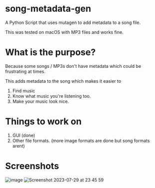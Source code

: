 # song-metadata-gen
A Python Script that uses mutagen to add metadata to a song file.

This was tested on macOS with MP3 files and works fine.
# What is the purpose?
Because some songs / MP3s don't have metadata which could be frustrating at times.

This adds metadata to the song which makes it easier to 
1. Find music
2. Know what music you're listening too.
3. Make your music look nice.
# Things to work on
1. GUI (done)
2. Other file formats. (more image formats are done but song formats arent)
# Screenshots 
![image](https://github.com/n1d3v/song-metadata-gen/assets/135556230/1e0f0e9f-a426-416e-b0a0-a0c42cce8d6e) ![Screenshot 2023-07-29 at 23 45 59](https://github.com/n1d3v/song-metadata-gen/assets/135556230/22ba513d-2569-4773-879c-dd8d802e24cb)

